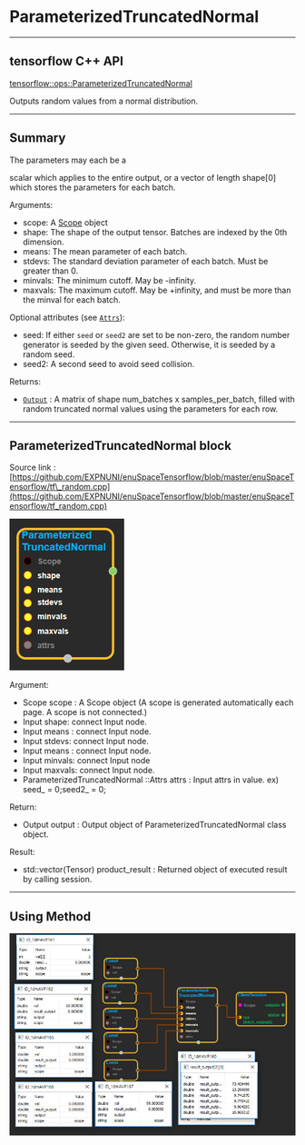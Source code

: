 # ParameterizedTruncatedNormal

---

## tensorflow C++ API

[tensorflow::ops::ParameterizedTruncatedNormal](https://www.tensorflow.org/api_docs/cc/class/tensorflow/ops/parameterized-truncated-normal)

Outputs random values from a normal distribution.

---

## Summary

The parameters may each be a

scalar which applies to the entire output, or a vector of length shape\[0\] which stores the parameters for each batch.

Arguments:

* scope: A [Scope](https://www.tensorflow.org/api_docs/cc/class/tensorflow/scope.html#classtensorflow_1_1_scope) object
* shape: The shape of the output tensor. Batches are indexed by the 0th dimension.
* means: The mean parameter of each batch.
* stdevs: The standard deviation parameter of each batch. Must be greater than 0.
* minvals: The minimum cutoff. May be -infinity.
* maxvals: The maximum cutoff. May be +infinity, and must be more than the minval for each batch.

Optional attributes \(see [`Attrs`](https://www.tensorflow.org/api_docs/cc/struct/tensorflow/ops/parameterized-truncated-normal/attrs.html#structtensorflow_1_1ops_1_1_parameterized_truncated_normal_1_1_attrs)\):

* seed: If either `seed` or `seed2` are set to be non-zero, the random number generator is seeded by the given seed. Otherwise, it is seeded by a random seed.
* seed2: A second seed to avoid seed collision.

Returns:

* [`Output`](https://www.tensorflow.org/api_docs/cc/class/tensorflow/output.html#classtensorflow_1_1_output)
  : A matrix of shape num\_batches x samples\_per\_batch, filled with random truncated normal values using the parameters for each row.

---

## ParameterizedTruncatedNormal block

Source link : [https://github.com/EXPNUNI/enuSpaceTensorflow/blob/master/enuSpaceTensorflow/tf\_random.cpp](https://github.com/EXPNUNI/enuSpaceTensorflow/blob/master/enuSpaceTensorflow/tf_random.cpp)

![](/assets/random_op/ParameterizedTruncatedNormal1.jpg)

Argument:

* Scope scope : A Scope object \(A scope is generated automatically each page. A scope is not connected.\)
* Input shape: connect  Input node.
* Input means : connect Input node.
* Input stdevs: connect  Input node.
* Input means : connect Input node.
* Input minvals: connect  Input node
* Input maxvals: connect Input node.
* ParameterizedTruncatedNormal ::Attrs attrs : Input attrs in value. ex\) seed\_ = 0;seed2\_ = 0;

Return:

* Output output : Output object of ParameterizedTruncatedNormal class object.

Result:

* std::vector\(Tensor\) product\_result : Returned object of executed result by calling session.

---

## Using Method

![](/assets/random_op/ParameterizedTruncatedNormal3.jpg)

